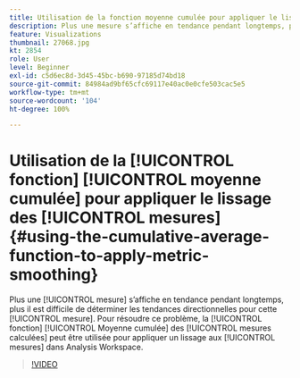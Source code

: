 ```yaml
---
title: Utilisation de la fonction moyenne cumulée pour appliquer le lissage des mesures
description: Plus une mesure s’affiche en tendance pendant longtemps, plus il est difficile de déterminer les tendances directionnelles pour cette mesure. Pour résoudre ce problème, la fonction Moyenne cumulée des mesures calculées peut être utilisée pour appliquer un lissage aux mesures dans Analysis Workspace.
feature: Visualizations
thumbnail: 27068.jpg
kt: 2854
role: User
level: Beginner
exl-id: c5d6ec8d-3d45-45bc-b690-97185d74bd18
source-git-commit: 84984ad9bf65cfc69117e40ac0e0cfe503cac5e5
workflow-type: tm+mt
source-wordcount: '104'
ht-degree: 100%

---
```


# Utilisation de la [!UICONTROL fonction] [!UICONTROL moyenne cumulée] pour appliquer le lissage des [!UICONTROL mesures] {#using-the-cumulative-average-function-to-apply-metric-smoothing}

Plus une [!UICONTROL mesure] s’affiche en tendance pendant longtemps, plus il est difficile de déterminer les tendances directionnelles pour cette [!UICONTROL mesure]. Pour résoudre ce problème, la [!UICONTROL fonction] [!UICONTROL Moyenne cumulée] des [!UICONTROL mesures calculées] peut être utilisée pour appliquer un lissage aux [!UICONTROL mesures] dans Analysis Workspace.

>[!VIDEO](https://video.tv.adobe.com/v/27068/?quality=12&learn=on)
